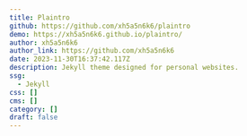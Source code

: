 ```yaml
---
title: Plaintro
github: https://github.com/xh5a5n6k6/plaintro
demo: https://xh5a5n6k6.github.io/plaintro/
author: xh5a5n6k6
author_link: https://github.com/xh5a5n6k6
date: 2023-11-30T16:37:42.117Z
description: Jekyll theme designed for personal websites.
ssg:
  - Jekyll
css: []
cms: []
category: []
draft: false
---
```

